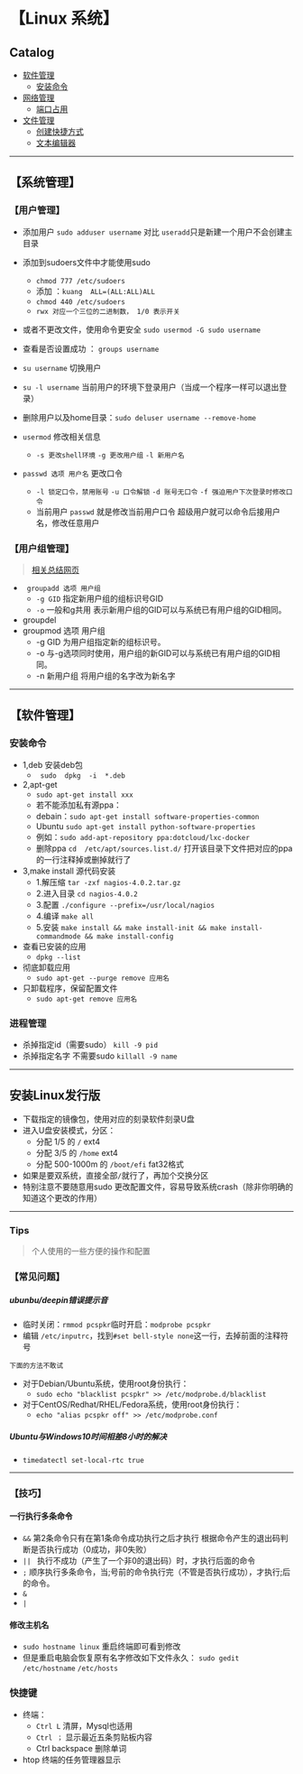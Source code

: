 # 【Linux 系统】
## Catalog
- [软件管理](#软件管理)
    - [安装命令](#安装命令)
- [网络管理](#网络管理)
    - [端口占用](#查看端口占用情况)
- [文件管理](#文件管理)
    - [创建快捷方式](#创建桌面快捷方式)
    - [文本编辑器](#文本编辑器)

*********************************
## 【系统管理】
### 【用户管理】
- 添加用户 `sudo adduser username` 对比 `useradd`只是新建一个用户不会创建主目录
- 添加到sudoers文件中才能使用sudo
    - `chmod 777 /etc/sudoers`
    - 添加 ：`kuang  ALL=(ALL:ALL)ALL`
    - `chmod 440 /etc/sudoers`
    - `rwx 对应一个三位的二进制数， 1/0 表示开关`
- 或者不更改文件，使用命令更安全 `sudo usermod -G sudo username`
- 查看是否设置成功 ： `groups username`

- `su username` 切换用户
- `su -l username` 当前用户的环境下登录用户（当成一个程序一样可以退出登录）

- 删除用户以及home目录：`sudo deluser username --remove-home` 

- `usermod` 修改相关信息
    - `-s 更改shell环境` `-g 更改用户组` `-l 新用户名`
- `passwd 选项 用户名` 更改口令
    - `-l 锁定口令，禁用账号`  `-u 口令解锁` `-d 账号无口令` `-f 强迫用户下次登录时修改口令`
    - 当前用户 `passwd` 就是修改当前用户口令 超级用户就可以命令后接用户名，修改任意用户
### 【用户组管理】
> [相关总结网页](http://www.runoob.com/linux/linux-user-manage.html)
- ` groupadd 选项 用户组`
    - `-g GID` 指定新用户组的组标识号GID 
    - `-o` 一般和g共用 表示新用户组的GID可以与系统已有用户组的GID相同。
- groupdel 
- groupmod 选项 用户组
    - -g GID 为用户组指定新的组标识号。
    - -o 与-g选项同时使用，用户组的新GID可以与系统已有用户组的GID相同。
    - -n 新用户组 将用户组的名字改为新名字


*********************************
## 【软件管理】
### 安装命令
- 1,deb 安装deb包
	- ` sudo  dpkg  -i  *.deb`
- 2,apt-get
	- `sudo apt-get install xxx`
	- 若不能添加私有源ppa：
	- debain：`sudo apt-get install software-properties-common`
	- Ubuntu `sudo apt-get install python-software-properties`
	- 例如：`sudo add-apt-repository ppa:dotcloud/lxc-docker `
	- 删除ppa `cd  /etc/apt/sources.list.d/` 打开该目录下文件把对应的ppa的一行注释掉或删掉就行了
- 3,make install 源代码安装
    - 1.解压缩 `tar -zxf nagios-4.0.2.tar.gz ` 
    - 2.进入目录 `cd nagios-4.0.2`
    - 3.配置 `./configure --prefix=/usr/local/nagios  ` 
    - 4.编译 `make all`
    - 5.安装 `make install && make install-init && make install-commandmode && make install-config`
- 查看已安装的应用
	- `dpkg --list`
- 彻底卸载应用
	- `sudo apt-get --purge remove 应用名`
- 只卸载程序，保留配置文件
	- `sudo apt-get remove 应用名`

### 进程管理
- 杀掉指定id（需要sudo） `kill -9 pid`
- 杀掉指定名字 不需要sudo `killall -9 name`


*****************************************************

## 安装Linux发行版
- 下载指定的镜像包，使用对应的刻录软件刻录U盘
- 进入U盘安装模式，分区：
    - 分配 1/5 的 `/` ext4
    - 分配 3/5 的 `/home` ext4
    - 分配 500-1000m 的 `/boot/efi` fat32格式
- 如果是要双系统，直接全部` / `就行了，再加个交换分区    
- 特别注意不要随意用sudo 更改配置文件，容易导致系统crash（除非你明确的知道这个更改的作用）



******************************************************
### Tips
> 个人使用的一些方便的操作和配置
### 【常见问题】
##### ubunbu/deepin错误提示音
- 临时关闭：`rmmod pcspkr`临时开启：`modprobe pcspkr`
- 编辑 `/etc/inputrc`，找到`#set bell-style none`这一行，去掉前面的注释符号

`下面的方法不敢试`
- 对于Debian/Ubuntu系统，使用root身份执行：
    - `sudo echo "blacklist pcspkr" >> /etc/modprobe.d/blacklist`
- 对于CentOS/Redhat/RHEL/Fedora系统，使用root身份执行：
    - `echo "alias pcspkr off" >> /etc/modprobe.conf `

##### Ubuntu与Windows10时间相差8小时的解决
- `timedatectl set-local-rtc true `

*****************************************************
### 【技巧】
#### 一行执行多条命令 
- ` && ` 第2条命令只有在第1条命令成功执行之后才执行 根据命令产生的退出码判断是否执行成功（0成功，非0失败）
-  `|| ` 执行不成功（产生了一个非0的退出码）时，才执行后面的命令
-  ` ; ` 顺序执行多条命令，当;号前的命令执行完（不管是否执行成功），才执行;后的命令。 
- `&`
- `|`

#### 修改主机名
- `sudo hostname linux` 重启终端即可看到修改
- 但是重启电脑会恢复原有名字修改如下文件永久： `sudo gedit /etc/hostname` `/etc/hosts`
### 快捷键
- 终端：
    - `Ctrl L` 清屏，Mysql也适用
    - `Ctrl ；` 显示最近五条剪贴板内容
    - Ctrl backspace 删除单词
- htop 终端的任务管理器显示
